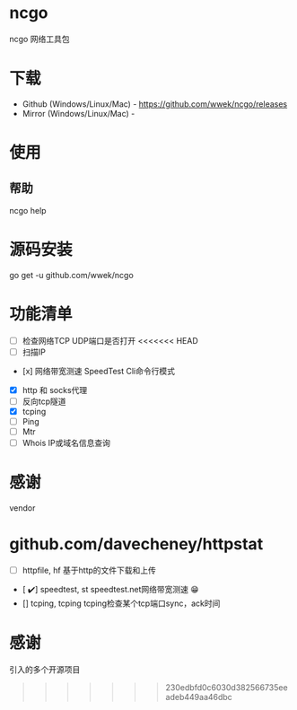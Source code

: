 # ncgo
ncgo 网络工具包

# 下载
* Github (Windows/Linux/Mac) - https://github.com/wwek/ncgo/releases
* Mirror (Windows/Linux/Mac) - 

# 使用

## 帮助
ncgo help

# 源码安装
go get -u github.com/wwek/ncgo

# 功能清单

- [ ] 检查网络TCP UDP端口是否打开
<<<<<<< HEAD
- [ ] 扫描IP
- [x️] 网络带宽测速 SpeedTest Cli命令行模式
- [x] http 和 socks代理
- [ ] 反向tcp隧道
- [x] tcping
- [ ] Ping
- [ ] Mtr
- [ ] Whois IP或域名信息查询

# 感谢
vendor

github.com/davecheney/httpstat
=======
- [ ] httpfile, hf    基于http的文件下载和上传
- [ ✔️] speedtest, st   speedtest.net网络带宽测速 😁
- [] tcping, tcping  tcping检查某个tcp端口sync，ack时间


# 感谢
引入的多个开源项目
>>>>>>> 230edbfd0c6030d382566735eeadeb449aa46dbc
